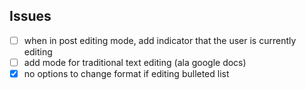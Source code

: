 ## Issues

- [ ] when in post editing mode, add indicator that the user is currently editing
- [ ] add mode for traditional text editing (ala google docs)
- [x] no options to change format if editing bulleted list
